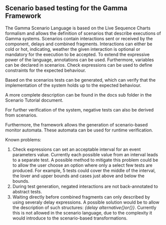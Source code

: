 ##  Scenario based testing for the Gamma Framework


The Gamma Scenario Language is based on the Live Sequence Charts formalism and allows the definition of scenarios that describe executions of Gamma systems. Scenarios contain interactions sent or received by the component, delays and combined fragments.
Interactions can either be cold or hot, indicating, weather the given interaction is optional or mandatory for the execution to be accepted. To extend the expressive power of the language, annotations can be used.
Furthermore, variables can be declared in scenarios. Check expressions can be used to define constraints for the expected behaviour. 

Based on the scenarios tests can be generated, which can verify that the implementation of the system holds up to the expected behaviour. 

A more complete description can be found in the docs sub folder in the Scenario Tutorial document.

For further verification of the system, negative tests can also be derived from scenarios. 

Furthermore, the framework allows the generation of scenario-based monitor automata. These automata can be used for runtime verification.

Known problems:

1. Check expressions can set an acceptable interval for an event parameters value. Currently each possible value from an interval leads to a separate test. A possible method to mitigate this problem could be to allow the user choose an option where only a select few tests are produced. For example, 5 tests could cover the middle of the interval, the lover and upper bounds and cases just above and below the bounds.
2. During test generation, negated interactions are not back-annotated to abstract tests.
3. Waiting directly before combined fragments can only described by using severaly delay expressions. A possible solution would be to allow the description of such structures: _{delay alternative{}or{}}_. Currently this is not allowed in the scenario language, due to the complexity it would introduce to the scenario-based transformations.